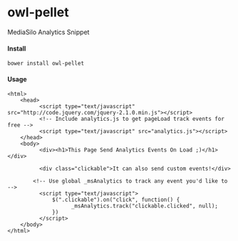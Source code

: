owl-pellet
==========

MediaSilo Analytics Snippet

#### Install

    bower install owl-pellet
    
#### Usage

    <html>
        <head>
	          <script type="text/javascript" src="http://code.jquery.com/jquery-2.1.0.min.js"></script>
	          <!-- Include analytics.js to get pageLoad track events for free -->
	          <script type="text/javascript" src="analytics.js"></script>
        </head>
        <body>
	          <div><h1>This Page Send Analytics Events On Load ;)</h1></div>
	          
	          <div class="clickable">It can also send custom events!</div>

            <!-- Use global _msAnalytics to track any event you'd like to -->
	          <script type="text/javascript">
	              $(".clickable").on("click", function() {
		                _msAnalytics.track("clickable.clicked", null);
	              })
	          </script>
        </body>
    </html>
